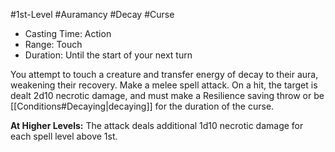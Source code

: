 #1st-Level #Auramancy #Decay #Curse
 
- Casting Time: Action
- Range: Touch
- Duration: Until the start of your next turn

You attempt to touch a creature and transfer energy of decay to their aura, weakening their recovery. Make a melee spell attack. On a hit, the target is dealt 2d10 necrotic damage, and must make a Resilience saving throw or be [[Conditions#Decaying|decaying]] for the duration of the curse.
 
**At Higher Levels:** The attack deals additional 1d10 necrotic damage for each spell level above 1st.